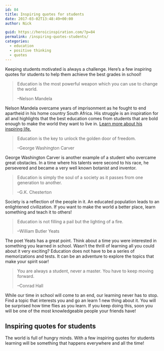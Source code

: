 ```yaml
---
id: 84
title: Inspiring quotes for students
date: 2017-03-02T13:48:49+00:00
author: Nick

guid: https://heroicinspiration.com/?p=84
permalink: /inspiring-quotes-students/
categories:
  - education
  - positive thinking
  - quotes
---
```

Keeping students motivated is always a challenge. Here&#8217;s a few inspiring quotes for students to help them achieve the best grades in school!

> Education is the most powerful weapon which you can use to change the world.
> 
> &#8211;Nelson Mandela

Nelson Mandela overcame years of imprisonment as he fought to end apartheid in his home country South Africa. His struggle is an inspiration for all and highlights that the best education comes from students that are bold enough to make the world they want to live in. <a href="https://en.wikipedia.org/wiki/Nelson_Mandela" target="_blank">Learn more about his inspiring life.</a>

> Education is the key to unlock the golden door of freedom.
> 
> &#8211;George Washington Carver

George Washington Carver is another example of a student who overcame great obstacles. In a time where his talents were second to his race, he persevered and became a very well known botanist and inventor.

> Education is simply the soul of a society as it passes from one generation to another.
> 
> &#8211;G.K. Chesterton

Society is a reflection of the people in it. An educated population leads to an enlightened civilization. If you want to make the world a better place, learn something and teach it to others!

> Education is not filling a pail but the lighting of a fire.
> 
> &#8211;William Butler Yeats

The poet Yeats has a great point. Think about a time you were interested in something you learned in school. Wasn&#8217;t the thrill of learning all you could about it very exciting? Education does not have to be a series of memorizations and tests. It can be an adventure to explore the topics that make your spirit soar!

> You are always a student, never a master. You have to keep moving forward.
> 
> &#8211;Conrad Hall

While our time in school will come to an end, our learning never has to stop. Find a topic that interests you and go an learn 1 new thing about it. You will be surprised how time flies as you learn. If you keep doing this, soon you will be one of the most knowledgeable people your friends have!

## Inspiring quotes for students

The world is full of hungry minds. With a few inspiring quotes for students learning will be something that happens everywhere and all the time!
